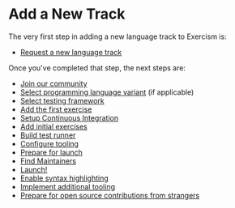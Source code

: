 # Add a New Track

The very first step in adding a new language track to Exercism is:

- [Request a new language track](/docs/building/tracks/new/request-new)

Once you've completed that step, the next steps are:

- [Join our community](/docs/building/tracks/new/join-our-community)
- [Select programming language variant](/docs/building/tracks/new/select-programming-language-variant) (if applicable)
- [Select testing framework](/docs/building/tracks/new/select-testing-framework)
- [Add the first exercise](/docs/building/tracks/new/add-first-exercise)
- [Setup Continuous Integration](/docs/building/tracks/new/setup-continuous-integration)
- [Add initial exercises](/docs/building/tracks/new/add-initial-exercises)
- [Build test runner](/docs/building/tracks/new/build-test-runner)
- [Configure tooling](/docs/building/tracks/new/configure-tooling)
- [Prepare for launch](/docs/building/tracks/new/prepare-for-launch)
- [Find Maintainers](/docs/building/tracks/new/find-maintainers)
- [Launch!](/docs/building/tracks/new/launch)
- [Enable syntax highlighting](/docs/building/tracks/new/enable-syntax-highlighting)
- [Implement additional tooling](/docs/building/tracks/new/implement-tooling)
- [Prepare for open source contributions from strangers](/docs/building/tracks/new/prepare-for-contributions)
